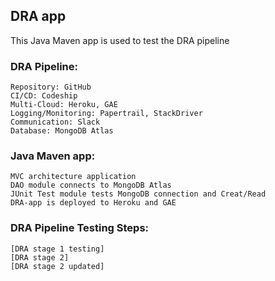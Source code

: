 ## DRA app

This Java Maven app is used to test the DRA pipeline 
  
### DRA Pipeline:

```
Repository: GitHub
CI/CD: Codeship
Multi-Cloud: Heroku, GAE
Logging/Monitoring: Papertrail, StackDriver
Communication: Slack
Database: MongoDB Atlas
```

### Java Maven app:

```
MVC architecture application
DAO module connects to MongoDB Atlas
JUnit Test module tests MongoDB connection and Creat/Read
DRA-app is deployed to Heroku and GAE 
```

### DRA Pipeline Testing Steps:

```
[DRA stage 1 testing]
[DRA stage 2]
[DRA stage 2 updated]
```


